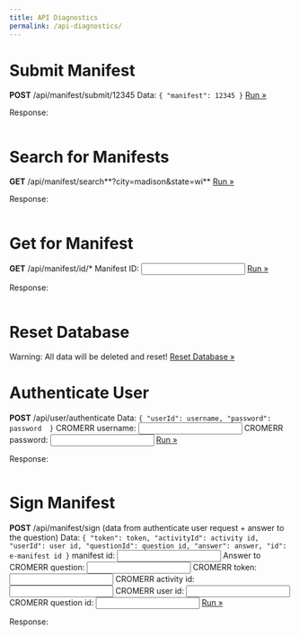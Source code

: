 ```yaml
---
title: API Diagnostics
permalink: /api-diagnostics/
---
```


# Submit Manifest

**POST** /api/manifest/submit/12345
Data: `{ "manifest": 12345 }`
<a href="javascript:submitManifest();">Run »</a>

Response:
<pre><code id="submit-manifest-response"></code></pre>

# Search for Manifests

**GET** /api/manifest/search**?city=madison&state=wi**
<a href="javascript:searchManifest();">Run »</a>

Response:
<pre><code id="search-manifest-response"></code></pre>

# Get for Manifest

**GET** /api/manifest/id/*
<label for="username">Manifest ID: <input id="manifest_id"></label>
<a href="javascript:getManifest();">Run »</a>

Response:
<pre><code id="get-manifest-response"></code></pre>


# Reset Database

Warning: All data will be deleted and reset!
<a href="javascript:resetDatabase();">Reset Database »</a>

# Authenticate User

**POST** /api/user/authenticate
Data: `{ "userId": username, "password": password  }`
<label for="username">CROMERR username: <input id="username"></label>
<label for="password">CROMERR password: <input id="password"></label>
<a href="javascript:authenticateUser();">Run »</a>

Response:
<pre><code id="authenticate-user-response"></code></pre>

# Sign Manifest

**POST** /api/manifest/sign
(data from authenticate user request + answer to the question)
Data: `{ "token": token, "activityId": activity id, "userId": user id,
"questionId": question id, "answer": answer, "id": e-manifest id }`
<label for="manifestId">manifest id: <input id="manifestId"></label>
<label for="answer">Answer to CROMERR question: <input id="answer"></label>
<label for="token">CROMERR token: <input id="token"></label>
<label for="activityId">CROMERR activity id: <input id="activityId"></label>
<label for="userId">CROMERR user id: <input id="userId"></label>
<label for="questionId">CROMERR question id: <input id="questionId"></label>
<a href="javascript:signManifest();">Run »</a>

Response:
<pre><code id="sign-manifest-response"></code></pre>

<script>
  
  function prettyJson(data) {
    return JSON.stringify(data, null, 2);
  }
  
  function submitManifest() {
    $.ajax({
      type: 'POST',
      url: '/api/manifest/submit/12345',
      data: '{ "manifest": 12345 }'
    })
    .done(function(data, textStatus, xhr) {
      var res = xhr.status + " " + xhr.statusText;
      res += "\n" + data;
      $('#submit-manifest-response').append(res);
    });
  }
  
  function searchManifest() {
    $.ajax({
      type: 'GET',
      url: '/api/manifest/search?city=madison&state=wi',
    })
    .done(function(data, textStatus, xhr) {
      var res = xhr.status + " " + xhr.statusText;
      res += "\n" + prettyJson(data);
      $('#search-manifest-response').text(res);
    });
  }
  
  function resetDatabase() {
    /*$.get('/reset', function(data) {
      alert(data);
    });*/
  }

  function authenticateUser() {
    var username = $("#username").val();
    var password = $("#password").val();
    
    $.ajax({
      type: 'POST',
      url: '/api/user/authenticate',
      contentType: 'application/json',
      data: JSON.stringify({ "userId": username, "password": password })
    })
    .done(function(data, textStatus, xhr) {
      var res = xhr.status + " " + xhr.statusText;
      res += "\n" + prettyJson(data);
      $('#authenticate-user-response').text(res);
      $('#userId').val(data["userId"]);
      $('#token').val(data["token"]);
      $('#activityId').val(data["activityId"]);
      $('#questionId').val(data["question"]["questionId"]);
      $('#answer').val("");
    });
  }

  function signManifest() {
    var manifestId = $("#manifestId").val();
    var token = $("#token").val();
    var activityId = $("#activityId").val();
    var userId = $("#userId").val();
    var questionId = $("#questionId").val();
    var answer = $("#answer").val();
    
    $.ajax({
      type: 'POST',
      url: '/api/manifest/sign',
      contentType: 'application/json',
      data: JSON.stringify({ "id": manifestId, "token": token,
            "activityId": activityId, "userId": userId,
            "questionId": questionId, "answer": answer })
    })
    .done(function(data, textStatus, xhr) {
      var res = xhr.status + " " + xhr.statusText;
      res += "\n" + prettyJson(data);
      $('#sign-manifest-response').text(res);
    });
  }
  
  function getManifest() {
    var manifestId = $("#manifest_id").val();
    
    $.ajax({
      type: 'GET',
      url: '/api/manifest/id/'+manifestId,
    })
    .done(function(data, textStatus, xhr) {
      var res = xhr.status + " " + xhr.statusText;
          res += "\n" + prettyJson(data);
      $('#get-manifest-response').text(res);
    });
  }

</script>
